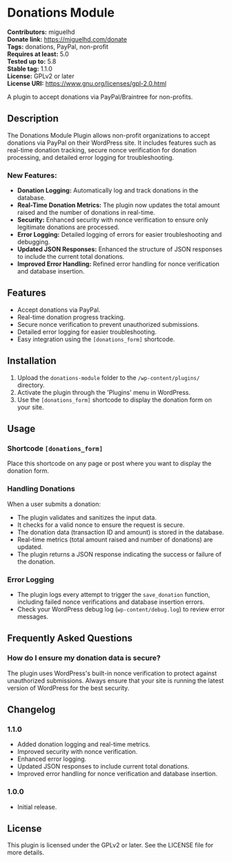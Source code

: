 
# Donations Module

**Contributors:** miguelhd  
**Donate link:** https://miguelhd.com/donate  
**Tags:** donations, PayPal, non-profit  
**Requires at least:** 5.0  
**Tested up to:** 5.8  
**Stable tag:** 1.1.0  
**License:** GPLv2 or later  
**License URI:** https://www.gnu.org/licenses/gpl-2.0.html  

A plugin to accept donations via PayPal/Braintree for non-profits.

## Description

The Donations Module Plugin allows non-profit organizations to accept donations via PayPal on their WordPress site. It includes features such as real-time donation tracking, secure nonce verification for donation processing, and detailed error logging for troubleshooting.

### New Features:
- **Donation Logging:** Automatically log and track donations in the database.
- **Real-Time Donation Metrics:** The plugin now updates the total amount raised and the number of donations in real-time.
- **Security:** Enhanced security with nonce verification to ensure only legitimate donations are processed.
- **Error Logging:** Detailed logging of errors for easier troubleshooting and debugging.
- **Updated JSON Responses:** Enhanced the structure of JSON responses to include the current total donations.
- **Improved Error Handling:** Refined error handling for nonce verification and database insertion.

## Features

- Accept donations via PayPal.
- Real-time donation progress tracking.
- Secure nonce verification to prevent unauthorized submissions.
- Detailed error logging for easier troubleshooting.
- Easy integration using the `[donations_form]` shortcode.

## Installation

1. Upload the `donations-module` folder to the `/wp-content/plugins/` directory.
2. Activate the plugin through the 'Plugins' menu in WordPress.
3. Use the `[donations_form]` shortcode to display the donation form on your site.

## Usage

### Shortcode `[donations_form]`

Place this shortcode on any page or post where you want to display the donation form.

### Handling Donations

When a user submits a donation:
- The plugin validates and sanitizes the input data.
- It checks for a valid nonce to ensure the request is secure.
- The donation data (transaction ID and amount) is stored in the database.
- Real-time metrics (total amount raised and number of donations) are updated.
- The plugin returns a JSON response indicating the success or failure of the donation.

### Error Logging

- The plugin logs every attempt to trigger the `save_donation` function, including failed nonce verifications and database insertion errors.
- Check your WordPress debug log (`wp-content/debug.log`) to review error messages.

## Frequently Asked Questions

### How do I ensure my donation data is secure?

The plugin uses WordPress's built-in nonce verification to protect against unauthorized submissions. Always ensure that your site is running the latest version of WordPress for the best security.

## Changelog

### 1.1.0
- Added donation logging and real-time metrics.
- Improved security with nonce verification.
- Enhanced error logging.
- Updated JSON responses to include current total donations.
- Improved error handling for nonce verification and database insertion.

### 1.0.0
- Initial release.

## License

This plugin is licensed under the GPLv2 or later. See the LICENSE file for more details.
